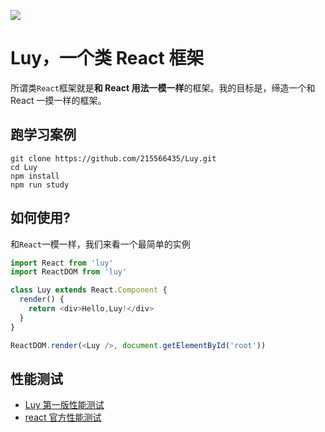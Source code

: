 ![](https://github.com/Foveluy/Luy/blob/master/art/luy.png?raw=true)

# Luy，一个类 React 框架

所谓类`React`框架就是**和 React 用法一模一样**的框架。我的目标是，缔造一个和 React 一摸一样的框架。

## 跑学习案例

```
git clone https://github.com/215566435/Luy.git
cd Luy
npm install
npm run study
```

## 如何使用?

和`React`一模一样，我们来看一个最简单的实例

```javascript
import React from 'luy'
import ReactDOM from 'luy'

class Luy extends React.Component {
  render() {
    return <div>Hello,Luy!</div>
  }
}

ReactDOM.render(<Luy />, document.getElementById('root'))
```

## 性能测试

* [Luy 第一版性能测试](http://htmlpreview.github.io/?https://github.com/215566435/Luy/blob/master/performance/luy/index.html)
* [react 官方性能测试](http://htmlpreview.github.io/?https://github.com/215566435/Luy/blob/master/performance/react/index.html)
